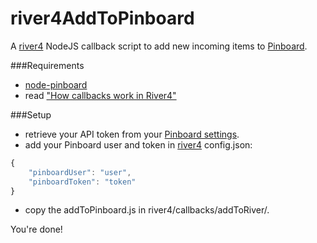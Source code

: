 # river4AddToPinboard
A [river4][0] NodeJS callback script to add new incoming items to [Pinboard][1].

###Requirements
- [node-pinboard][2]
- read ["How callbacks work in River4"][3]

###Setup
- retrieve your API token from your [Pinboard settings][4]. 
- add your Pinboard user and token in [river4][0] config.json:
```javascript
{
    "pinboardUser": "user",
    "pinboardToken": "token"
}
```
- copy the addToPinboard.js in river4/callbacks/addToRiver/.

You're done!

[0]: https://github.com/scripting/river4
[1]: https://pinboard.in/u:nicolas
[2]: https://github.com/maxmechanic/node-pinboard
[3]: https://github.com/scripting/river4/wiki/How-callbacks-work-in-River4
[4]: https://pinboard.in/settings/password

